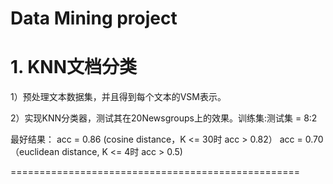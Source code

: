 # Data Mining project

# 1. KNN文档分类

1）预处理文本数据集，并且得到每个文本的VSM表示。



2）实现KNN分类器，测试其在20Newsgroups上的效果。训练集:测试集 = 8:2

最好结果：
acc = 0.86 (cosine distance，K <= 30时 acc > 0.82）
acc = 0.70（euclidean distance, K <= 4时 acc > 0.5)

==================================================

